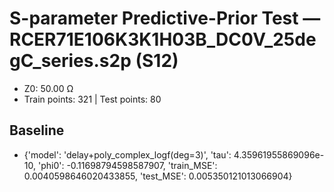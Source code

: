 # S-parameter Predictive-Prior Test — RCER71E106K3K1H03B_DC0V_25degC_series.s2p (S12)
- Z0: 50.00 Ω
- Train points: 321  |  Test points: 80

## Baseline
- {'model': 'delay+poly_complex_logf(deg=3)', 'tau': 4.35961955869096e-10, 'phi0': -0.11698794598587907, 'train_MSE': 0.0040598646020433855, 'test_MSE': 0.005350121013066904}